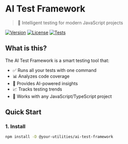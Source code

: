 # AI Test Framework

> 🤖 Intelligent testing for modern JavaScript projects

[![Version](https://img.shields.io/npm/v/@your-utilities/ai-test-framework)](https://www.npmjs.com/package/@your-utilities/ai-test-framework)
[![License](https://img.shields.io/badge/license-MIT-blue)](LICENSE)
[![Tests](https://img.shields.io/badge/tests-passing-green)](https://github.com/JackHemmert3113/Utilities)

## What is this?

The AI Test Framework is a smart testing tool that:
- ✅ Runs all your tests with one command
- 📊 Analyzes code coverage
- 🤖 Provides AI-powered insights
- 📈 Tracks testing trends
- 🚀 Works with any JavaScript/TypeScript project

## Quick Start

### 1. Install

```bash
npm install -D @your-utilities/ai-test-framework
